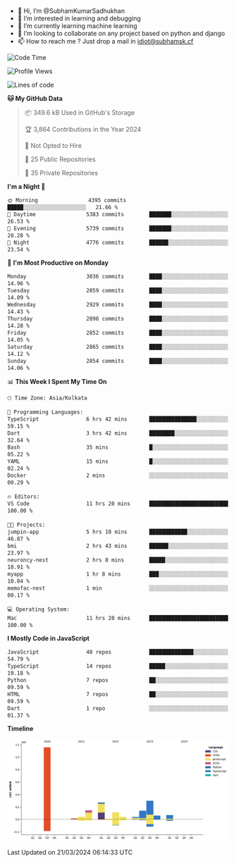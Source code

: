 - 👋 Hi, I’m @SubhamKumarSadhukhan
- 👀 I’m interested in learning and debugging
- 🌱 I’m currently learning machine learning
- 💞️ I’m looking to collaborate on any project based on python and django
- 📫 How to reach me ?
      Just drop a mail in idiot@subhamsk.cf

<!---
SubhamKumarSadhukhan/SubhamKumarSadhukhan is a ✨ special ✨ repository because its `README.md` (this file) appears on your GitHub profile.
You can click the Preview link to take a look at your changes.
--->


<!--START_SECTION:waka-->
![Code Time](http://img.shields.io/badge/Code%20Time-2%2C015%20hrs%2045%20mins-blue)

![Profile Views](http://img.shields.io/badge/Profile%20Views-6-blue)

![Lines of code](https://img.shields.io/badge/From%20Hello%20World%20I%27ve%20Written-2.4%20million%20lines%20of%20code-blue)

**🐱 My GitHub Data** 

> 📦 349.6 kB Used in GitHub's Storage 
 > 
> 🏆 3,864 Contributions in the Year 2024
 > 
> 🚫 Not Opted to Hire
 > 
> 📜 25 Public Repositories 
 > 
> 🔑 35 Private Repositories 
 > 
**I'm a Night 🦉** 

```text
🌞 Morning                4395 commits        █████░░░░░░░░░░░░░░░░░░░░   21.66 % 
🌆 Daytime                5383 commits        ███████░░░░░░░░░░░░░░░░░░   26.53 % 
🌃 Evening                5739 commits        ███████░░░░░░░░░░░░░░░░░░   28.28 % 
🌙 Night                  4776 commits        ██████░░░░░░░░░░░░░░░░░░░   23.54 % 
```
📅 **I'm Most Productive on Monday** 

```text
Monday                   3036 commits        ████░░░░░░░░░░░░░░░░░░░░░   14.96 % 
Tuesday                  2859 commits        ████░░░░░░░░░░░░░░░░░░░░░   14.09 % 
Wednesday                2929 commits        ████░░░░░░░░░░░░░░░░░░░░░   14.43 % 
Thursday                 2898 commits        ████░░░░░░░░░░░░░░░░░░░░░   14.28 % 
Friday                   2852 commits        ████░░░░░░░░░░░░░░░░░░░░░   14.05 % 
Saturday                 2865 commits        ████░░░░░░░░░░░░░░░░░░░░░   14.12 % 
Sunday                   2854 commits        ████░░░░░░░░░░░░░░░░░░░░░   14.06 % 
```


📊 **This Week I Spent My Time On** 

```text
🕑︎ Time Zone: Asia/Kolkata

💬 Programming Languages: 
TypeScript               6 hrs 42 mins       ███████████████░░░░░░░░░░   59.15 % 
Dart                     3 hrs 42 mins       ████████░░░░░░░░░░░░░░░░░   32.64 % 
Bash                     35 mins             █░░░░░░░░░░░░░░░░░░░░░░░░   05.22 % 
YAML                     15 mins             █░░░░░░░░░░░░░░░░░░░░░░░░   02.24 % 
Docker                   2 mins              ░░░░░░░░░░░░░░░░░░░░░░░░░   00.29 % 

🔥 Editors: 
VS Code                  11 hrs 20 mins      █████████████████████████   100.00 % 

🐱‍💻 Projects: 
jumpin-app               5 hrs 18 mins       ████████████░░░░░░░░░░░░░   46.87 % 
bmi                      2 hrs 43 mins       ██████░░░░░░░░░░░░░░░░░░░   23.97 % 
neuroncy-nest            2 hrs 8 mins        █████░░░░░░░░░░░░░░░░░░░░   18.91 % 
myapp                    1 hr 8 mins         ███░░░░░░░░░░░░░░░░░░░░░░   10.04 % 
memofac-nest             1 min               ░░░░░░░░░░░░░░░░░░░░░░░░░   00.17 % 

💻 Operating System: 
Mac                      11 hrs 20 mins      █████████████████████████   100.00 % 
```

**I Mostly Code in JavaScript** 

```text
JavaScript               40 repos            ██████████████░░░░░░░░░░░   54.79 % 
TypeScript               14 repos            █████░░░░░░░░░░░░░░░░░░░░   19.18 % 
Python                   7 repos             ██░░░░░░░░░░░░░░░░░░░░░░░   09.59 % 
HTML                     7 repos             ██░░░░░░░░░░░░░░░░░░░░░░░   09.59 % 
Dart                     1 repo              ░░░░░░░░░░░░░░░░░░░░░░░░░   01.37 % 
```



**Timeline**

![Lines of Code chart](https://raw.githubusercontent.com/SubhamKumarSadhukhan/SubhamKumarSadhukhan/main/assets/bar_graph.png)


 Last Updated on 21/03/2024 06:14:33 UTC
<!--END_SECTION:waka-->
